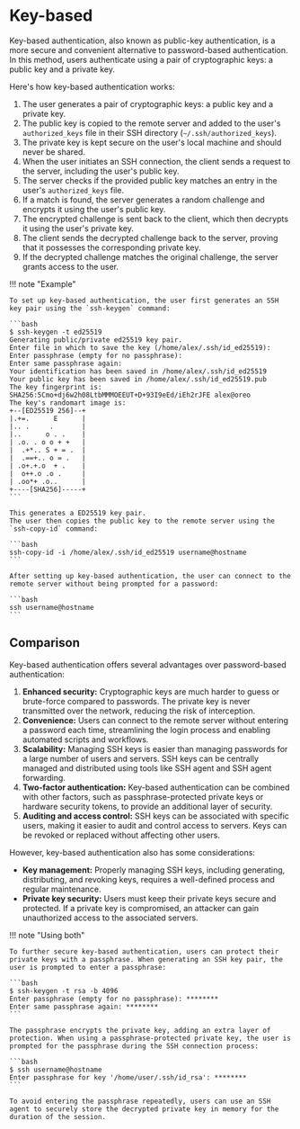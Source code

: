 # Key-based

Key-based authentication, also known as public-key authentication, is a more secure and convenient alternative to password-based authentication.
In this method, users authenticate using a pair of cryptographic keys: a public key and a private key.

Here's how key-based authentication works:

1.  The user generates a pair of cryptographic keys: a public key and a private key.
2.  The public key is copied to the remote server and added to the user's `authorized_keys` file in their SSH directory (`~/.ssh/authorized_keys`).
3.  The private key is kept secure on the user's local machine and should never be shared.
4.  When the user initiates an SSH connection, the client sends a request to the server, including the user's public key.
5.  The server checks if the provided public key matches an entry in the user's `authorized_keys` file.
6.  If a match is found, the server generates a random challenge and encrypts it using the user's public key.
7.  The encrypted challenge is sent back to the client, which then decrypts it using the user's private key.
8.  The client sends the decrypted challenge back to the server, proving that it possesses the corresponding private key.
9.  If the decrypted challenge matches the original challenge, the server grants access to the user.

!!! note "Example"

    To set up key-based authentication, the user first generates an SSH key pair using the `ssh-keygen` command:

    ```bash
    $ ssh-keygen -t ed25519
    Generating public/private ed25519 key pair.
    Enter file in which to save the key (/home/alex/.ssh/id_ed25519):
    Enter passphrase (empty for no passphrase):
    Enter same passphrase again:
    Your identification has been saved in /home/alex/.ssh/id_ed25519
    Your public key has been saved in /home/alex/.ssh/id_ed25519.pub
    The key fingerprint is:
    SHA256:5Cmo+dj6w2h08LtbMMMOEEUT+D+93I9eEd/iEh2rJFE alex@oreo
    The key's randomart image is:
    +--[ED25519 256]--+
    |.+=.      E      |
    |.. .     .       |
    |..      o . .    |
    | .o. . o o + +   |
    |  .+*.. S + = .  |
    |  .==+.. o = .   |
    | .o+.+.o  + .    |
    |  o++.o .o .     |
    | .oo*+ .o..      |
    +----[SHA256]-----+
    ```

    This generates a ED25519 key pair.
    The user then copies the public key to the remote server using the `ssh-copy-id` command:

    ```bash
    ssh-copy-id -i /home/alex/.ssh/id_ed25519 username@hostname
    ```

    After setting up key-based authentication, the user can connect to the remote server without being prompted for a password:

    ```bash
    ssh username@hostname
    ```

## Comparison

Key-based authentication offers several advantages over password-based authentication:

1.  **Enhanced security:** Cryptographic keys are much harder to guess or brute-force compared to passwords. The private key is never transmitted over the network, reducing the risk of interception.
2.  **Convenience:** Users can connect to the remote server without entering a password each time, streamlining the login process and enabling automated scripts and workflows.
3.  **Scalability:** Managing SSH keys is easier than managing passwords for a large number of users and servers. SSH keys can be centrally managed and distributed using tools like SSH agent and SSH agent forwarding.
4.  **Two-factor authentication:** Key-based authentication can be combined with other factors, such as passphrase-protected private keys or hardware security tokens, to provide an additional layer of security.
5.  **Auditing and access control:** SSH keys can be associated with specific users, making it easier to audit and control access to servers. Keys can be revoked or replaced without affecting other users.

However, key-based authentication also has some considerations:

-   **Key management:** Properly managing SSH keys, including generating, distributing, and revoking keys, requires a well-defined process and regular maintenance.
-   **Private key security:** Users must keep their private keys secure and protected. If a private key is compromised, an attacker can gain unauthorized access to the associated servers.

!!! note "Using both"

    To further secure key-based authentication, users can protect their private keys with a passphrase. When generating an SSH key pair, the user is prompted to enter a passphrase:

    ```bash
    $ ssh-keygen -t rsa -b 4096
    Enter passphrase (empty for no passphrase): ********
    Enter same passphrase again: ********
    ```

    The passphrase encrypts the private key, adding an extra layer of protection. When using a passphrase-protected private key, the user is prompted for the passphrase during the SSH connection process:

    ```bash
    $ ssh username@hostname
    Enter passphrase for key '/home/user/.ssh/id_rsa': ********
    ```

    To avoid entering the passphrase repeatedly, users can use an SSH agent to securely store the decrypted private key in memory for the duration of the session.
